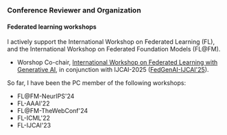 ### Conference Reviewer and Organization

#### Federated learning workshops

I actively support the International Workshop on Federated Learning (FL), and the International Workshop on Federated Foundation Models (FL@FM). 

- Worshop Co-chair, [International Workshop on Federated Learning with Generative AI](https://federated-learning.org/FedGenAI-ijcai-2025/), in conjunction with IJCAI-2025 ([FedGenAI-IJCAI'25](https://federated-learning.org/FedGenAI-ijcai-2025/)).

So far, I have been the PC member of the following workshops:
- FL@FM\-NeurIPS'24 
- FL\-AAAI'22 
- FL@FM\-TheWebConf'24  
- FL\-ICML'22
- FL\-IJCAI'23 
